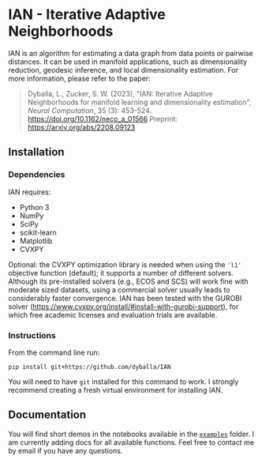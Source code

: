 # IAN - Iterative Adaptive Neighborhoods

IAN is an algorithm for estimating a data graph from data points or pairwise distances. It can be used in manifold applications, such as dimensionality reduction, geodesic inference, and local dimensionality estimation. For more information, please refer to the paper:

> Dyballa, L., Zucker, S. W. (2023), "IAN: Iterative Adaptive Neighborhoods for manifold learning and dimensionality estimation", _Neural Computation_, 35 (3): 453-524. https://doi.org/10.1162/neco_a_01566 Preprint: https://arxiv.org/abs/2208.09123

## Installation

### Dependencies
IAN requires:
- Python 3
- NumPy
- SciPy
- scikit-learn
- Matplotlib
- CVXPY

Optional: the CVXPY optimization library is needed when using the `'l1'` objective function (default); it supports a number of different solvers. Although its pre-installed solvers (e.g., ECOS and SCS) will work fine with moderate sized datasets, using a commercial solver usually leads to considerably faster convergence. IAN has been tested with the GUROBI solver (https://www.cvxpy.org/install/#install-with-gurobi-support), for which free academic licenses and evaluation trials are available.

### Instructions


From the command line run:

```
pip install git+https://github.com/dyballa/IAN
```

You will need to have `git` installed for this command to work. I strongly recommend creating a fresh virtual environment for installing IAN.

## Documentation

You will find short demos in the notebooks available in the [`examples`](/examples) folder. I am currently adding docs for all available functions. Feel free to contact me by email if you have any questions.